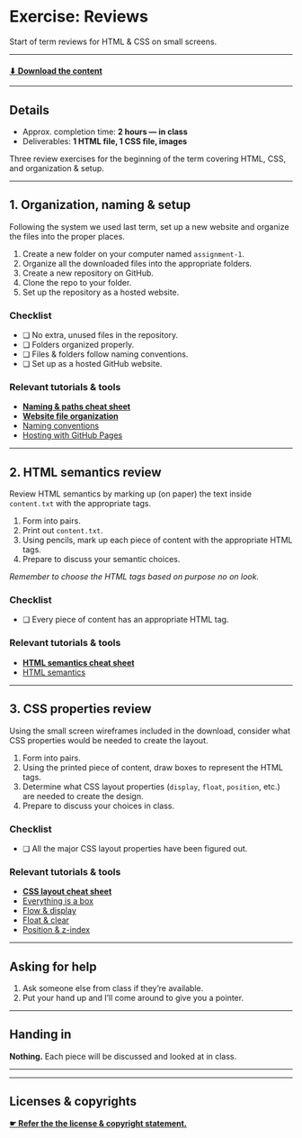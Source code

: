 # Exercise: Reviews

Start of term reviews for HTML & CSS on small screens.

---

#### [⬇ Download the content](https://github.com/acgd-webdev-2/exercise-reviews/archive/master.zip)

---

## Details

- Approx. completion time: **2 hours — in class**
- Deliverables: **1 HTML file, 1 CSS file, images**

Three review exercises for the beginning of the term covering HTML, CSS, and organization & setup.

---

## 1. Organization, naming & setup

Following the system we used last term, set up a new website and organize the files into the proper places.

1. Create a new folder on your computer named `assignment-1`.
2. Organize all the downloaded files into the appropriate folders.
3. Create a new repository on GitHub.
4. Clone the repo to your folder.
5. Set up the repository as a hosted website.

### Checklist

- ❏ No extra, unused files in the repository.
- ❏ Folders organized properly.
- ❏ Files & folders follow naming conventions.
- ❏ Set up as a hosted GitHub website.

### Relevant tutorials & tools

- [**Naming & paths cheat sheet**](http://learn-the-web.algonquindesign.ca/topics/naming-paths-cheat-sheet/)
- [**Website file organization**](http://learn-the-web.algonquindesign.ca/topics/organization/)
- [Naming conventions](http://learn-the-web.algonquindesign.ca/topics/naming-conventions/)
- [Hosting with GitHub Pages](http://learn-the-web.algonquindesign.ca/topics/github-pages/)

---

## 2. HTML semantics review

Review HTML semantics by marking up (on paper) the text inside `content.txt` with the appropriate tags.

1. Form into pairs.
2. Print out `content.txt`.
3. Using pencils, mark up each piece of content with the appropriate HTML tags.
4. Prepare to discuss your semantic choices.

*Remember to choose the HTML tags based on purpose no on look.*

### Checklist

- ❏ Every piece of content has an appropriate HTML tag.

### Relevant tutorials & tools

- [**HTML semantics cheat sheet**](http://learn-the-web.algonquindesign.ca/topics/html-semantics-cheat-sheet/)
- [HTML semantics](http://learn-the-web.algonquindesign.ca/topics/html-semantics/)

---

## 3. CSS properties review

Using the small screen wireframes included in the download, consider what CSS properties would be needed to create the layout.

1. Form into pairs.
2. Using the printed piece of content, draw boxes to represent the HTML tags.
3. Determine what CSS layout properties (`display`, `float`, `position`, etc.) are needed to create the design.
4. Prepare to discuss your choices in class.

### Checklist

- ❏ All the major CSS layout properties have been figured out.

### Relevant tutorials & tools

- [**CSS layout cheat sheet**](http://learn-the-web.algonquindesign.ca/topics/css-layout-cheat-sheet/)
- [Everything is a box](http://learn-the-web.algonquindesign.ca/topics/box-model/)
- [Flow & display](http://learn-the-web.algonquindesign.ca/topics/flow-display/)
- [Float & clear](http://learn-the-web.algonquindesign.ca/topics/float-clear/)
- [Position & z-index](http://learn-the-web.algonquindesign.ca/topics/position-zindex/)

---

## Asking for help

1. Ask someone else from class if they’re available.
2. Put your hand up and I’ll come around to give you a pointer.

---

## Handing in

**Nothing.** Each piece will be discussed and looked at in class.

---
---

## Licenses & copyrights

[**☛ Refer the the license & copyright statement.**](https://github.com/acgd-webdev-2/meta)
